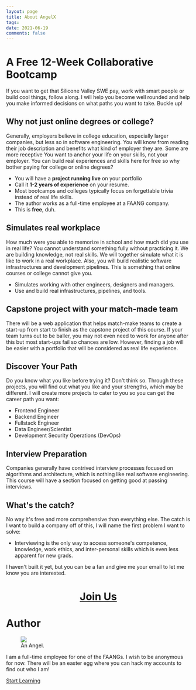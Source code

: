 ```yaml
---
layout: page
title: About AngelX
tags:
date: 2021-06-19
comments: false
---
```


# A Free 12-Week Collaborative Bootcamp

If you want to get that Silicone Valley SWE pay, work with smart people or build cool things, follow along. I will help you become well rounded and help you make informed decisions on what paths you want to take. Buckle up!

## Why not just online degrees or college?

Generally, employers believe in college education, especially larger companies, but less so in software engineering. You will know from reading their job description and benefits what kind of employer they are. Some are more receptive You want to anchor your life on your skills, not your employer. You can build real experiences and skills here for free so why bother paying for college or online degrees?

- You will have a **project running live** on your portfolio
- Call it **1-2 years of experience** on your resume.
- Most bootcamps and colleges typically focus on forgettable trivia instead of real life skills.
- The author works as a full-time employee at a FAANG company.
- This is **free**, duh.

## Simulates real workplace

How much were you able to memorize in school and how much did you use in real life? You cannot understand something fully without practicing it. We are building knowledge, not real skills. We will together simulate what it is like to work in a real workplace. Also, you will build realistic software infrastructures and development pipelines. This is something that online courses or college cannot give you.

- Simulates working with other engineers, designers and managers.
- Use and build real infrastructures, pipelines, and tools.

## Capstone project with your match-made team

There will be a web application that helps match-make teams to create a start-up from start to finish as the capstone project of this course. If your team turns out to be baller, you may not even need to work for anyone after this but most start-ups fail so chances are low. However, finding a job will be easier with a portfolio that will be considered as real life experience.

## Discover Your Path

Do you know what you like before trying it? Don't think so. Through these projects, you will find out what you like and your strengths, which may be different. I will create more projects to cater to you so you can get the career path you want:

- Frontend Engineer
- Backend Engineer
- Fullstack Engineer
- Data Engineer/Scientist
- Development Security Operations (DevOps)

## Interview Preparation

Companies generally have contrived interview processes focused on algorithms and architecture, which is nothing like real software engineering. This course will have a section focused on getting good at passing interviews.

## What's the catch?

No way it's free and more comprehensive than everything else. The catch is I want to build a company off of this, I will name the first problem I want to solve:

- Interviewing is the only way to access someone's competence, knowledge, work ethics, and inter-personal skills which is even less apparent for new grads.

I haven't built it yet, but you can be a fan and give me your email to let me know you are interested.

<h1 style="text-align: center;"><a href="https://forms.gle/SttGSooKkoSuzHZ18">Join Us</a></h1>

# Author

<figure>
	<a href="{{ site.url }}/assets/img/angel.gif"><img src="{{ site.url }}/assets/img/angel.gif"></a>
	<figcaption>An Angel.</figcaption>
</figure>

I am a full-time employee for one of the FAANGs. I wish to be anonymous for now. There will be an easter egg where you can hack my accounts to find out who I am!

<div markdown="0" class="bot-nav"><a href="{{ site.url }}/particle-simulator" class="btn">Start Learning</a></div>
